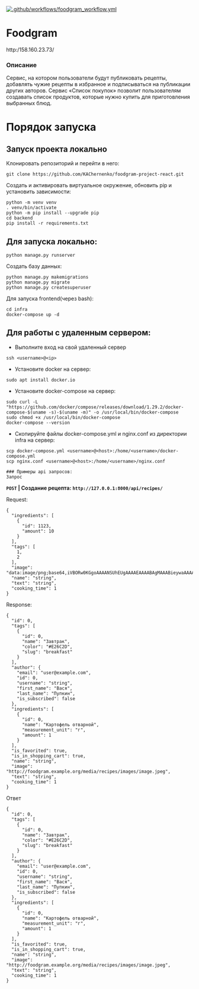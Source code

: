 [![.github/workflows/foodgram_workflow.yml](https://github.com/KAChernenko/foodgram-project-react/actions/workflows/foodgram_workflow.yml/badge.svg)](https://github.com/KAChernenko/foodgram-project-react/actions/workflows/foodgram_workflow.yml)

# Foodgram

http:/158.160.23.73/

### Описание
Сервис, на котором пользователи будут публиковать рецепты, добавлять чужие рецепты в избранное и подписываться на публикации других авторов. Сервис «Список покупок» позволит пользователям создавать список продуктов, которые нужно купить для приготовления выбранных блюд.

# Порядок запуска
## Запуск проекта локально
Клонировать репозиторий и перейти в него:
```
git clone https://github.com/KAChernenko/foodgram-project-react.git
```

Создать и активировать виртуальное окружение, обновить pip и установить зависимости:
```
python -m venv venv
. venv/bin/activate
python -m pip install --upgrade pip
cd backend
pip install -r requirements.txt
```

## Для запуска локально:
```
python manage.py runserver
```

Создать базу данных:
```
python manage.py makemigrations
python manage.py migrate
python manage.py createsuperuser
```

Для запуска frontend(через bash):

```
cd infra
docker-compose up -d
```

## Для работы с удаленным сервером:
* Выполните вход на свой удаленный сервер
```
ssh <username>@<ip>
```

* Установите docker на сервер:
```
sudo apt install docker.io 
```
* Установите docker-compose на сервер:
```
sudo curl -L "https://github.com/docker/compose/releases/download/1.29.2/docker-compose-$(uname -s)-$(uname -m)" -o /usr/local/bin/docker-compose
sudo chmod +x /usr/local/bin/docker-compose
docker-compose --version
```
* Скопируйте файлы docker-compose.yml и nginx.conf из директории infra на сервер:
```
scp docker-compose.yml <username>@<host>:/home/<username>/docker-compose.yml
scp nginx.conf <username>@<host>:/home/<username>/nginx.conf

### Примеры api запросов:
Запрос
```
**`POST` | Создание рецепта: `http://127.0.0.1:8000/api/recipes/`**

Request:
```
{
  "ingredients": [
    {
      "id": 1123,
      "amount": 10
    }
  ],
  "tags": [
    1,
    2
  ],
  "image": "data:image/png;base64,iVBORw0KGgoAAAANSUhEUgAAAAEAAAABAgMAAABieywaAAAACVBMVEUAAAD///9fX1/S0ecCAAAACXBIWXMAAA7EAAAOxAGVKw4bAAAACklEQVQImWNoAAAAggCByxOyYQAAAABJRU5ErkJggg==",
  "name": "string",
  "text": "string",
  "cooking_time": 1
}
```
Response:
```
{
  "id": 0,
  "tags": [
    {
      "id": 0,
      "name": "Завтрак",
      "color": "#E26C2D",
      "slug": "breakfast"
    }
  ],
  "author": {
    "email": "user@example.com",
    "id": 0,
    "username": "string",
    "first_name": "Вася",
    "last_name": "Пупкин",
    "is_subscribed": false
  },
  "ingredients": [
    {
      "id": 0,
      "name": "Картофель отварной",
      "measurement_unit": "г",
      "amount": 1
    }
  ],
  "is_favorited": true,
  "is_in_shopping_cart": true,
  "name": "string",
  "image": "http://foodgram.example.org/media/recipes/images/image.jpeg",
  "text": "string",
  "cooking_time": 1
}
```
Ответ
```
{
  "id": 0,
  "tags": [
    {
      "id": 0,
      "name": "Завтрак",
      "color": "#E26C2D",
      "slug": "breakfast"
    }
  ],
  "author": {
    "email": "user@example.com",
    "id": 0,
    "username": "string",
    "first_name": "Вася",
    "last_name": "Пупкин",
    "is_subscribed": false
  },
  "ingredients": [
    {
      "id": 0,
      "name": "Картофель отварной",
      "measurement_unit": "г",
      "amount": 1
    }
  ],
  "is_favorited": true,
  "is_in_shopping_cart": true,
  "name": "string",
  "image": "http://foodgram.example.org/media/recipes/images/image.jpeg",
  "text": "string",
  "cooking_time": 1
}
```
